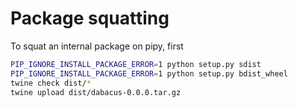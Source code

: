# Package squatting

To squat an internal package on pipy, first 

```bash
PIP_IGNORE_INSTALL_PACKAGE_ERROR=1 python setup.py sdist
PIP_IGNORE_INSTALL_PACKAGE_ERROR=1 python setup.py bdist_wheel
twine check dist/*
twine upload dist/dabacus-0.0.0.tar.gz
```
